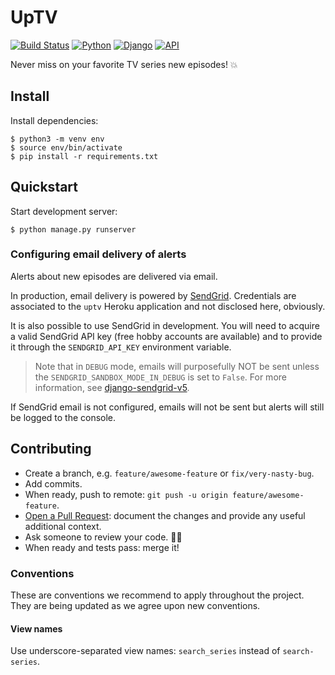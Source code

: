 # UpTV

[![Build Status](https://img.shields.io/travis-ci/florimondmanca/uptv.svg?style=flat-square)](https://travis-ci.org/florimondmanca/uptv)
[![Python](https://img.shields.io/badge/python-3.7-blue.svg?style=flat-square)](https://docs.python.org/3/)
[![Django](https://img.shields.io/badge/django-2.1-blue.svg?style=flat-square)](https://www.djangoproject.com)
[![API](https://img.shields.io/badge/api_provider-tmdb-orange.svg?style=flat-square)](https://www.themoviedb.org/documentation/api)

Never miss on your favorite TV series new episodes! :boom:

## Install

Install dependencies:

```
$ python3 -m venv env
$ source env/bin/activate
$ pip install -r requirements.txt
```

## Quickstart

Start development server:

```
$ python manage.py runserver
```

### Configuring email delivery of alerts

Alerts about new episodes are delivered via email.

In production, email delivery is powered by [SendGrid](https://sendgrid.com). Credentials are associated to the `uptv` Heroku application and not disclosed here, obviously.

It is also possible to use SendGrid in development. You will need to acquire a valid SendGrid API key (free hobby accounts are available) and to provide it through the `SENDGRID_API_KEY` environment variable.

> Note that in `DEBUG` mode, emails will purposefully NOT be sent unless the `SENDGRID_SANDBOX_MODE_IN_DEBUG` is set to `False`. For more information, see [django-sendgrid-v5](https://github.com/sklarsa/django-sendgrid-v5).

If SendGrid email is not configured, emails will not be sent but alerts will still be logged to the console.

## Contributing

- Create a branch, e.g. `feature/awesome-feature` or `fix/very-nasty-bug`.
- Add commits.
- When ready, push to remote: `git push -u origin feature/awesome-feature`.
- [Open a Pull Request](https://github.com/florimondmanca/uptv/compare): document the changes and provide any useful additional context.
- Ask someone to review your code. 🔎🤝
- When ready and tests pass: merge it!

### Conventions

These are conventions we recommend to apply throughout the project. They are being updated as we agree upon new conventions.

#### View names

Use underscore-separated view names: `search_series` instead of `search-series`.
